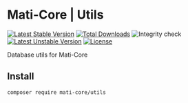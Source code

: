 # Mati-Core | Utils

[![Latest Stable Version](https://poser.pugx.org/mati-core/utils/v)](//packagist.org/packages/mati-core/utils)
[![Total Downloads](https://poser.pugx.org/mati-core/utils/downloads)](//packagist.org/packages/mati-core/utils)
![Integrity check](https://github.com/mati-core/utils/workflows/Integrity%20check/badge.svg)
[![Latest Unstable Version](https://poser.pugx.org/mati-core/utils/v/unstable)](//packagist.org/packages/mati-core/utils)
[![License](https://poser.pugx.org/mati-core/utils/license)](//packagist.org/packages/mati-core/utils)

Database utils for Mati-Core

Install
-------

```bash
composer require mati-core/utils
```